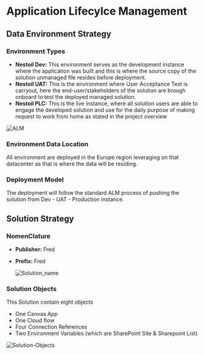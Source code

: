 # Application Lifecylce Management
## Data Environment Strategy
### Environment Types
  * **Nestoil Dev:** This environment serves as the development instance where the application was built and this is where the source copy of the solution unmanaged file resides before deployment.
  * **Nestoil UAT:** This is the environment where User Acceptance Test is carryout, here the end-user/stakeholders of the solution are brough onboard to test the deployed managed solution.
  * **Nestoil PLC:** This is the live instance, where all solution users are able to engage the developed solution and use for the daily purpose of making request to work from home as stated in the project overview
    
![ALM](https://github.com/user-attachments/assets/16966396-bd22-4d12-b443-bd48730f5314)

### Environment Data Location
All environment are deployed in the Europe region leveraging on that datacenter as that is where the data will be residing.

### Deployment Model
The deployment will follow the standard ALM process of pushing the solution from Dev - UAT - Production instance.

## Solution Strategy

### NomenClature
  * **Publisher:** Fred
  * **Prefix:**   Fred

    ![Solution_name](https://github.com/user-attachments/assets/72cbac11-332b-46c4-baa5-848ec6b44fb0)

### Solution Objects
This Solution contain eight objects

  * One Canvas App
  * One Cloud flow
  * Four Connection References
  * Two Environment Variables (which are SharePoint Site & Sharepoint List)
     
![Solution-Objects](https://github.com/user-attachments/assets/23db9a7e-6b9f-4fad-9c01-ff40079dc0e9)

     
